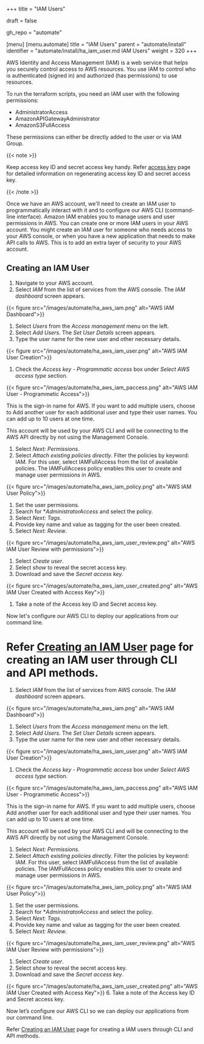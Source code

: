+++
title = "IAM Users"

draft = false

gh_repo = "automate"

[menu]
  [menu.automate]
    title = "IAM Users"
    parent = "automate/install"
    identifier = "automate/install/ha_iam_user.md IAM Users"
    weight = 320
+++

AWS Identity and Access Management (IAM) is a web service that helps you securely control access to AWS resources. You use IAM to control who is authenticated (signed in) and authorized (has permissions) to use resources.

To run the terraform scripts, you need an IAM user with the following permissions:

- AdministratorAccess
- AmazonAPIGatewayAdministrator
- AmazonS3FullAccess

These permissions can either be directly added to the user or via IAM Group.

{{< note >}}

Keep access key ID and secret access key handy. Refer [access key](https://docs.aws.amazon.com/IAM/latest/UserGuide/id_credentials_access-keys.html) page for detailed information on regenerating access key ID and secret access key.

{{< /note >}}

Once we have an AWS account, we'll need to create an IAM user to programmatically interact with it and to configure our AWS CLI (command-line interface). Amazon IAM enables you to manage users and user permissions in AWS. You can create one or more IAM users in your AWS account. You might create an IAM user for someone who needs access to your AWS console, or when you have a new application that needs to make API calls to AWS. This is to add an extra layer of security to your AWS account.

## Creating an IAM User

1. Navigate to your AWS account.
1. Select *IAM* from the list of services from the AWS console. The *IAM dashboard* screen appears.

{{< figure src="/images/automate/ha_aws_iam.png" alt="AWS IAM Dashboard">}}

1. Select *Users* from the *Access management* menu on the left.
1. Select *Add Users*. The *Set User Details* screen appears.
1. Type the user name for the new user and other necessary details.

{{< figure src="/images/automate/ha_aws_iam_user.png" alt="AWS IAM User Creation">}}

1. Check the *Access key - Programmatic access* box under *Select AWS access type* section.

{{< figure src="/images/automate/ha_aws_iam_paccess.png" alt="AWS IAM User - Programmetic Access">}}

  This is the sign-in name for AWS. If you want to add multiple users, choose to Add another user for each additional user and type their user names. You can add up to 10 users at one time.

  This account will be used by your AWS CLI and will be connecting to the AWS API directly by not using the Management Console.

1. Select *Next: Permissions*.
1. Select *Attach existing policies directly*. Filter the policies by keyword: IAM. For this user, select IAMFullAccess from the list of available policies. The IAMFullAccess policy enables this user to create and manage user permissions in AWS.

{{< figure src="/images/automate/ha_aws_iam_policy.png" alt="AWS IAM User Policy">}}

1. Set the user permissions.
1. Search for **AdministratorAccess* and select the policy.
1. Select *Next: Tags*.
1. Provide key name and value as tagging for the user been created.
1. Select *Next: Review*.

{{< figure src="/images/automate/ha_aws_iam_user_review.png" alt="AWS IAM User Review with permissions">}}

1. Select *Create user*.
1. Select *show* to reveal the secret access key.
1. Download and save the *Secret access key*.

{{< figure src="/images/automate/ha_aws_iam_user_created.png" alt="AWS IAM User Created with Access Key">}}

1. Take a note of the Access key ID and Secret access key.

Now let's configure our AWS CLI to deploy our applications from our command line.

Refer [Creating an IAM User](https://docs.aws.amazon.com/IAM/latest/UserGuide/id_users_create.html) page for creating an IAM user through CLI and API methods.
=======
1. Select *IAM* from the list of services from AWS console. The *IAM dashboard* screen appears.

{{< figure src="/images/automate/ha_aws_iam.png" alt="AWS IAM Dashboard">}}

1. Select *Users* from the *Access management* menu on the left.
1. Select *Add Users*. The *Set User Details* screen appears.
1. Type the user name for the new user and other necessary details.

{{< figure src="/images/automate/ha_aws_iam_user.png" alt="AWS IAM User Creation">}}

1. Check the *Access key - Programmatic access* box under *Select AWS access type* section.

{{< figure src="/images/automate/ha_aws_iam_paccess.png" alt="AWS IAM User - Programmetic Access">}}

  This is the sign-in name for AWS. If you want to add multiple users, choose Add another user for each additional user and type their user names. You can add up to 10 users at one time.

  This account will be used by your AWS CLI and will be connecting to the AWS API directly by not using the Management Console.

1. Select *Next: Permissions*.
1. Select *Attach existing policies directly*. Filter the policies by keyword: IAM. For this user, select IAMFullAccess from the list of available policies. The IAMFullAccess policy enables this user to create and manage user permissions in AWS.

{{< figure src="/images/automate/ha_aws_iam_policy.png" alt="AWS IAM User Policy">}}

1. Set the user permissions.
1. Search for **AdministratorAccess* and select the policy.
1. Select *Next: Tags*.
1. Provide key name and value as tagging for the user been created.
1. Select *Next: Review*.

{{< figure src="/images/automate/ha_aws_iam_user_review.png" alt="AWS IAM User Review with permissions">}}

1. Select *Create user*.
1. Select *show* to reveal the secret access key.
1. Download and save the *Secret access key*.

{{< figure src="/images/automate/ha_aws_iam_user_created.png" alt="AWS IAM User Created with Access Key">}}
6. Take a note of the Access key ID and Secret access key.

Now let’s configure our AWS CLI so we can deploy our applications from our command line.

Refer [Creating an IAM User](https://docs.aws.amazon.com/IAM/latest/UserGuide/id_users_create.html) page for creating a IAM users through CLI and API methods.
